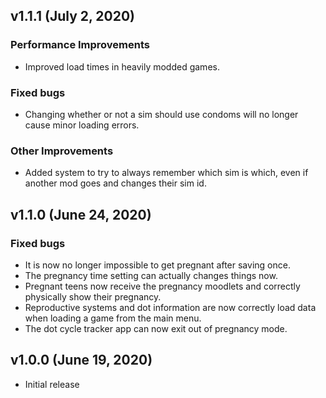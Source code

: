 ## v1.1.1 (July 2, 2020)

### Performance Improvements
- Improved load times in heavily modded games.

### Fixed bugs
- Changing whether or not a sim should use condoms will no longer cause minor loading errors.

### Other Improvements
- Added system to try to always remember which sim is which, even if another mod goes and changes their sim id.

## v1.1.0 (June 24, 2020)

### Fixed bugs
- It is now no longer impossible to get pregnant after saving once.
- The pregnancy time setting can actually changes things now.
- Pregnant teens now receive the pregnancy moodlets and correctly physically show their pregnancy.
- Reproductive systems and dot information are now correctly load data when loading a game from the main menu.
- The dot cycle tracker app can now exit out of pregnancy mode.

## v1.0.0 (June 19, 2020)
 - Initial release